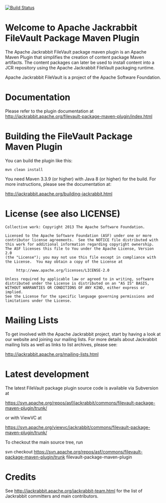 [![Build Status](https://travis-ci.org/apache/jackrabbit-filevault-package-maven-plugin.svg?branch=trunk)](https://travis-ci.org/apache/jackrabbit-filevault-package-maven-plugin)

Welcome to Apache Jackrabbit FileVault Package Maven Plugin
===========================================================

The Apache Jackrabbit FileVault package maven plugin is an Apache Maven Plugin 
that simplifies the creation of content package Maven artifacts. The content 
packages can later be used to install content into a JCR repository using the 
Apache Jackrabbit FileVault packaging runtime.

Apache Jackrabbit FileVault is a project of the Apache Software Foundation.

Documentation
=============
Please refer to the plugin documentation at 
http://jackrabbit.apache.org/filevault-package-maven-plugin/index.html


Building the FileVault Package Maven Plugin
===========================================

You can build the plugin like this:

    mvn clean install

You need Maven 3.3.9 (or higher) with Java 8 (or higher) for the build.
For more instructions, please see the documentation at:

   http://jackrabbit.apache.org/building-jackrabbit.html

License (see also LICENSE)
==============================

```
Collective work: Copyright 2013 The Apache Software Foundation.

Licensed to the Apache Software Foundation (ASF) under one or more
contributor license agreements.  See the NOTICE file distributed with
this work for additional information regarding copyright ownership.
The ASF licenses this file to You under the Apache License, Version 2.0
(the "License"); you may not use this file except in compliance with
the License.  You may obtain a copy of the License at

     http://www.apache.org/licenses/LICENSE-2.0

Unless required by applicable law or agreed to in writing, software
distributed under the License is distributed on an "AS IS" BASIS,
WITHOUT WARRANTIES OR CONDITIONS OF ANY KIND, either express or implied.
See the License for the specific language governing permissions and
limitations under the License.
```

Mailing Lists
=============

To get involved with the Apache Jackrabbit project, start by having a
look at our website and joining our mailing lists. For more details about
Jackrabbit mailing lists as well as links to list archives, please see:

   http://jackrabbit.apache.org/mailing-lists.html

Latest development
==================

The latest FileVault package plugin source code is available via Subversion at

   https://svn.apache.org/repos/asf/jackrabbit/commons/filevault-package-maven-plugin/trunk/

or with ViewVC at

   https://svn.apache.org/viewvc/jackrabbit/commons/filevault-package-maven-plugin/trunk/

To checkout the main source tree, run

   svn checkout https://svn.apache.org/repos/asf/commons/filevault-package-maven-plugin/trunk filevault-package-maven-plugin

Credits
=======

See http://jackrabbit.apache.org/jackrabbit-team.html for the list of
Jackrabbit committers and main contributors.
